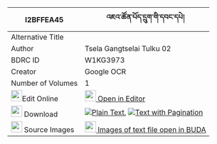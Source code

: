 |I2BFFEA45|འཇའ་ཚོན་པོད་དྲུག་གི་དབང་དཔེ། 
| --- | --- 
|Alternative Title |
|Author| Tsela Gangtselai Tulku 02
|BDRC ID | W1KG3973
|Creator | Google OCR
|Number of Volumes| 1
|<img width="25" src="https://img.icons8.com/color/25/000000/edit-property.png">Edit Online| [<img width="25" src="https://avatars.githubusercontent.com/u/45091458?s=200&v=4"> Open in Editor](http://editor.openpecha.org/I2BFFEA45)
|<img width="25" src="https://img.icons8.com/fluent/48/000000/download-2.png"/>  Download | [![](https://img.icons8.com/color/20/000000/txt.png)Plain Text](https://github.com/Openpecha/I2BFFEA45/releases/download/v1/jatson_po_druk_gi_wang_pe_plain_I2BFFEA45.zip), [![](https://img.icons8.com/color/20/000000/txt.png)Text with Pagination](https://github.com/Openpecha/I2BFFEA45/releases/download/v1/jatson_po_druk_gi_wang_pe_pages_I2BFFEA45.zip)
|<img width="25" src="https://img.icons8.com/plasticine/100/000000/pictures-folder.png"/>  Source Images | [<img width="25" src="https://library.bdrc.io/icons/BUDA-small.svg"> Images of text file open in BUDA](https://library.bdrc.io/show/bdr:W1KG3973)